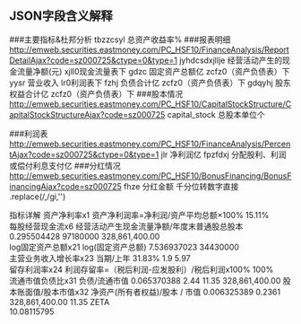 ## JSON字段含义解释
###主要指标&杜邦分析
tbzzcsyl 总资产收益率%
###报表明细
http://emweb.securities.eastmoney.com/PC_HSF10/FinanceAnalysis/ReportDetailAjax?code=sz000725&ctype=0&type=1
jyhdcsdxjllje 经营活动产生的现金流量净额(元) xjll0现金流量表下
gdzc 固定资产总额亿 zcfz0（资产负债表）下
yysr 营业收入 lr0利润表下
fzhj 负债合计亿 zcfz0（资产负债表）下
gdqyhj 股东权益合计亿 zcfz0（资产负债表）下
###股本情况
http://emweb.securities.eastmoney.com/PC_HSF10/CapitalStockStructure/CapitalStockStructureAjax?code=sz000725
capital_stock 总股本单位个

###利润表
http://emweb.securities.eastmoney.com/PC_HSF10/FinanceAnalysis/PercentAjax?code=sz000725&ctype=0&type=1
jlr 净利润亿
fpzfdxj 分配股利、利润或偿付利息支付亿
###分红情况
http://emweb.securities.eastmoney.com/PC_HSF10/BonusFinancing/BonusFinancingAjax?code=sz000725
fhze 分红金额
千分位转数字直接 .replace(/,/gi,'')


指标详解
资产净利率x1	资产净利润率=净利润/资产平均总额×100%	15.11%			
每股经营现金流x6	经营活动产生现金流量净额/年度末普通股总股本	0.295504428	97180000	328,861,400.00	
log固定资产总额x21	log(固定资产总额)	7.536937023	34430000		
主营业务收入增长率x23	当期/上年	31.83%	1.9	5.97	
留存利润率x24	利润存留率=（税后利润-应发股利）/税后利润x100%	100%			
流通市值负债比x31	负债/流通市值	0.065370388	2.44	11.35	328,861,400.00
股本账面值/股本市值x32	净资产(所有者权益)/股本 / 市值	0.006325389	0.2361	328,861,400.00	11.35
ZETA					
10.08115795					
